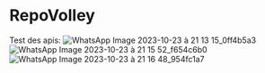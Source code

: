 # RepoVolley
Test des apis:
![WhatsApp Image 2023-10-23 à 21 13 15_0ff4b5a3](https://github.com/Hajarita12/RepoVolley/assets/120518556/16fb549f-a48e-49b8-99cc-5eefd04ace00)
![WhatsApp Image 2023-10-23 à 21 15 52_f654c6b0](https://github.com/Hajarita12/RepoVolley/assets/120518556/c1eb37a9-26f1-4a2a-962c-6c93574bfd2c)
![WhatsApp Image 2023-10-23 à 21 16 48_954fc1a7](https://github.com/Hajarita12/RepoVolley/assets/120518556/85ebfd09-e762-4778-a52c-82b79b2030a4)




